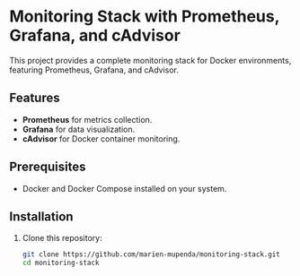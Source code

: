 # Monitoring Stack with Prometheus, Grafana, and cAdvisor

This project provides a complete monitoring stack for Docker environments, featuring Prometheus, Grafana, and cAdvisor.

## Features
- **Prometheus** for metrics collection.
- **Grafana** for data visualization.
- **cAdvisor** for Docker container monitoring.

## Prerequisites
- Docker and Docker Compose installed on your system.

## Installation
1. Clone this repository:
   ```bash
   git clone https://github.com/marien-mupenda/monitoring-stack.git
   cd monitoring-stack
